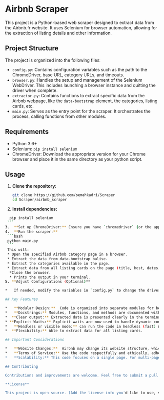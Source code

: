 # Airbnb Scraper

This project is a Python-based web scraper designed to extract data from the Airbnb.fr website. It uses Selenium for browser automation, allowing for the extraction of listing details and other information.

## Project Structure

The project is organized into the following files:

*   `config.py`: Contains configuration variables such as the path to the ChromeDriver, base URL, category URLs, and timeouts.
*   `browser.py`: Handles the setup and management of the Selenium WebDriver. This includes launching a browser instance and quitting the driver when complete.
*   `extractor.py`: Contains functions to extract specific data from the Airbnb webpage, like the `data-bootstrap` element, the categories, listing cards, etc.
*   `main.py`: Serves as the entry point for the scraper. It orchestrates the process, calling functions from other modules.

## Requirements

*   Python 3.6+
*   Selenium: `pip install selenium`
*   ChromeDriver: Download the appropriate version for your Chrome browser and place it in the same directory as your python script.

## Usage

1.  **Clone the repository:**
    ```bash
    git clone https://github.com/semahkadri/Scraper
    cd Scraper/airbnb_scraper
    ```
2.  **Install dependencies:**
   ```bash
     pip install selenium
    ```
3.  **Set up ChromeDriver:** Ensure you have `chromedriver` (or the appropriate driver for your browser) in the `airbnb_scraper` directory or specify the path to your chromedriver using absolute path inside `config.py`
4.  **Run the scraper:**
    ```bash
    python main.py
    ```
    This will:
    * Open the specified Airbnb category page in a browser.
    * Extract the data from data-bootstrap balise.
    * Extract the categories available in the page.
    * Extract data from all listing cards on the page (title, host, dates, price).
     *Close the browser.
     * Prints the output in your terminal.
5. **Adjust Configurations (Optional)**

*   If needed, modify the variables in `config.py` to change the driver path, timeout, base URLs, etc.

## Key Features

*   **Modular Design:**  Code is organized into separate modules for better readability and maintainability.
*   **Docstrings:** Modules, functions, and methods are documented with docstrings.
*  **Clear output:** Extracted data is presented clearly in the terminal.
* **Explicit Waits:** Explicit waits are now used to handle dynamic content.
*   **Headless or visible mode:** can run the code in headless (fast) mode, or visible mode (for debugging).
*  **Flexibility:** Able to extract data for all listing cards.

## Important Considerations

*   **Website Changes:**  Airbnb may change its website structure, which could break the scraper. Be prepared to inspect the page and update selectors in `extractor.py` as needed.
*   **Terms of Service:** Use the code respectfully and ethically, adhering to Airbnb's terms of service. Do not overload their servers.
*   **Scalability:** This code focuses on a single page. For multi-page scraping you will have to improve the code.

## Contributing

Contributions and improvements are welcome. Feel free to submit a pull request!

**License**

This project is open source. (Add the license info you'd like to use, such as MIT License, Apache 2.0, etc.).